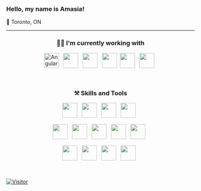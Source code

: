 <div><h3 border-bottom="none">Hello, my name is Amasia!</h3>
📍 Toronto, ON
  </div>
</img>
<hr/>

<h3 align="center">👩‍💻 I'm currently working with</h3>
<p align="center">
  <img src="https://upload.wikimedia.org/wikipedia/commons/thumb/c/cf/Angular_full_color_logo.svg/1200px-Angular_full_color_logo.svg.png" height="40" alt="Angular"/> &nbsp
  <img src="https://upload.wikimedia.org/wikipedia/commons/thumb/4/4c/Typescript_logo_2020.svg/1200px-Typescript_logo_2020.svg.png" height="40"/> &nbsp
  <img src="https://upload.wikimedia.org/wikipedia/commons/thumb/9/99/Unofficial_JavaScript_logo_2.svg/2048px-Unofficial_JavaScript_logo_2.svg.png" height="40"/> &nbsp
  <img src="https://i.imgur.com/jCeuPKF.png" height="40"/>&nbsp
  <img src="https://code.visualstudio.com/assets/apple-touch-icon.png" height="40"/> &nbsp
  <img src="https://user-images.githubusercontent.com/1680157/87443755-49c6ff80-c5cc-11ea-954a-579f7c72873a.png" height="40"/> &nbsp
</p>
<br/>

<h3 align="center">⚒ Skills and Tools</h3>
<p align="center">
   <img src="https://upload.wikimedia.org/wikipedia/commons/1/18/ISO_C%2B%2B_Logo.svg" height="40"/> &nbsp
   <img src="https://wiki.sei.cmu.edu/confluence/download/thumbnails/88042725/C%20Logo.png?version=1&modificationDate=1527685155000&api=v2" height="40"/> &nbsp
   <img src="https://seeklogo.com/images/C/c-sharp-c-logo-02F17714BA-seeklogo.com.png" height="40"/> &nbsp
   <img src="https://cpng.pikpng.com/pngl/s/204-2047555_datei-java-logo-svg-java-logo-svg-clipart.png" height="40"/> &nbsp
</p>

<p align="center">
   <img src="https://avatars.githubusercontent.com/u/70142?s=200&v=4" height="40"/> &nbsp
   <img src="https://upload.wikimedia.org/wikipedia/en/thumb/6/68/Oracle_SQL_Developer_logo.svg/1200px-Oracle_SQL_Developer_logo.svg.png" height="40"/> &nbsp
   <img src="https://images.cms.fivetran.com/mgtdf72hs0mx/4XRaZe8A8W6HHWjDW3LafN/9544f8314ef8387d6d46f129c19b1987/Property_1_sql_server.svg?fm=jpg&w=1200&q=80&fit=fill" height="40"/> &nbsp
   <img src="https://w7.pngwing.com/pngs/252/959/png-transparent-mysql-database-server-microsoft-sql-server-others-text-logo-brand.png" height="40"/> &nbsp
   <img src="https://image.flaticon.com/icons/png/512/25/25231.png" height="40"/> &nbsp
</p>

<p align="center">
   <img src="https://logos-world.net/wp-content/uploads/2021/05/Azure-Logo.png" height="40"/> &nbsp
   <img src="https://www.pinclipart.com/picdir/middle/54-542284_learn-uml-in-boulder-colorado-and-surrounding-areas.png" height="40"/> &nbsp
   <img src="https://upload.wikimedia.org/wikipedia/commons/thumb/c/cd/Visual_Studio_2017_Logo.svg/1200px-Visual_Studio_2017_Logo.svg.png" height="40"/> &nbsp
   <img src="https://upload.wikimedia.org/wikipedia/commons/thumb/4/4b/Bash_Logo_Colored.svg/1200px-Bash_Logo_Colored.svg.png" height="40"/> &nbsp
</p>
<br/>

[![Visitor](https://visitor-badge.laobi.icu/badge?page_id=amasianalbandian)](https://github.com/amasianalbandian)

<!--
**AmasiaNalbandian/amasianalbandian** is a ✨ _special_ ✨ repository because its `README.md` (this file) appears on your GitHub profile.


Here are some ideas to get you started:

- 🔭 I’m currently working on ...
- 🌱 I’m currently learning ...
- 👯 I’m looking to collaborate on ...
- 🤔 I’m looking for help with ...
- 💬 Ask me about ...
- 📫 How to reach me: ...
- 😄 Pronouns: ...
- ⚡ Fun fact: ...
-->
